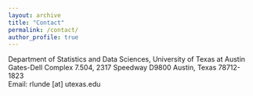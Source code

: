 ```yaml
---
layout: archive
title: "Contact"
permalink: /contact/
author_profile: true
---
```

Department of Statistics and Data Sciences, University of Texas at Austin<br>
Gates-Dell Complex 7.504, 2317 Speedway D9800 Austin, Texas 78712-1823<br>
Email: rlunde [at] utexas.edu

